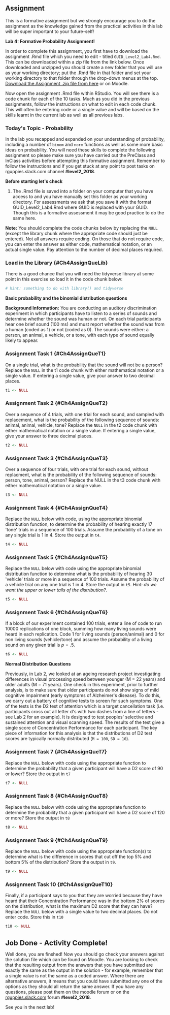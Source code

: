 
## Assignment

This is a formative assignment but we strongly encourage you to do the assignment as the knowledge gained from the practical activities in this lab will be super important to your future-self!

**Lab 4: Formative Probability Assignment!**

In order to complete this assignment, you first have to download the assignment .Rmd file which you need to edit - titled `GUID_Level2_Lab4.Rmd`. This can be downloaded within a zip file from the link below. Once downloaded and unzipped you should create a new folder that you will use as your working directory; put the .Rmd file in that folder and set your working directory to that folder through the drop-down menus at the top. [Download the Assignment .zip file from here](data/04-s01/homework/ch4-assign-file.zip) or on Moodle.

Now open the assignment .Rmd file within RStudio. You will see there is a code chunk for each of the 10 tasks. Much as you did in the previous assignments, follow the instructions on what to edit in each code chunk. This will often be entering code or a single value and will be based on the skills learnt in the current lab as well as all previous labs.

### Today's Topic - Probability

In the lab you recapped and expanded on your understanding of probability, including a number of `binom` and `norm` functions as well as some more basic ideas on probability. You will need these skills to complete the following assignment so please make sure you have carried out the PreClass and InClass activities before attempting this formative assignment. Remember to follow the instructions and if you get stuck at any point to post tasks on rguppies.slack.com channel **#level2_2018**.

**Before starting let's check**

1. The .Rmd file is saved into a folder on your computer that you have access to and you have manually set this folder as your working directory. For assessments we ask that you save it with the format GUID_Level2_Lab4.Rmd where GUID is replaced with your GUID. Though this is a formative assessment it may be good practice to do the same here.

**Note:** You should complete the code chunks below by replacing the `NULL` (except the library chunk where the appropriate code should just be entered). Not all answers require coding. On those that do not require code, you can enter the answer as either code, mathematical notation, or an actual single value. Pay attention to the number of decimal places required.

### Load in the Library {#Ch4AssignQueLib}

There is a good chance that you will need the tidyverse library at some point in this exercise so load it in the code chunk below:


```r
# hint: something to do with library() and tidyverse
```

**Basic probability and the binomial distribution questions**
 
**Background Information:** You are conducting an auditory discrimination experiment in which participants have to listen to a series of sounds and determine whether the sound was human or not. On each trial participants hear one brief sound (100 ms) and must report whether the sound was from a human (coded as 1) or not (coded as 0). The sounds were either: a person, an animal, a vehicle, or a tone, with each type of sound equally likely to appear.

### Assignment Task 1 {#Ch4AssignQueT1}

On a single trial, what is the probability that the sound will not be a person? Replace the `NULL` in the t1 code chunk with either mathematical notation or a single value. If entering a single value, give your answer to two decimal places.


```r
t1 <- NULL
```

### Assignment Task 2 {#Ch4AssignQueT2}

Over a sequence of 4 trials, with one trial for each sound, and sampled with replacement, what is the probability of the following sequence of sounds: animal, animal, vehicle, tone? Replace the `NULL` in the t2 code chunk with either mathematical notation or a single value. If entering a single value, give your answer to three decimal places.


```r
t2 <- NULL
```

### Assignment Task 3 {#Ch4AssignQueT3}

Over a sequence of four trials, with one trial for each sound, without replacment, what is the probability of the following sequence of sounds: person, tone, animal, person? Replace the NULL in the t3 code chunk with either mathematical notation or a single value.


```r
t3 <- NULL
```

### Assignment Task 4 {#Ch4AssignQueT4}

Replace the `NULL` below with code, using the appropriate binomial distribution function, to determine the probability of hearing exactly 17 'tone' trials in a sequence of 100 trials. Assume the probability of a tone on any single trial is 1 in 4. Store the output in `t4`. 


```r
t4 <- NULL
```

### Assignment Task 5 {#Ch4AssignQueT5}

Replace the `NULL` below with code using the appropriate binomial distribution function to determine what is the probability of hearing 30 'vehicle' trials or more in a sequence of 100 trials. Assume the probability of a vehicle trial on any one trial is 1 in 4. Store the output in `t5`. *Hint: do we want the upper or lower tails of the distribution?*.


```r
t5 <- NULL
```

### Assignment Task 6 {#Ch4AssignQueT6}

If a block of our experiment contained 100 trials, enter a line of code to run 10000 replications of one block, summing how many living sounds were heard in each replication. Code 1 for living sounds (person/animal) and 0 for non living sounds (vehicle/tone) and assume the probability of a living sound on any given trial is $p = .5$.


```r
t6 <- NULL
```

**Normal Distribution Questions**

Previously, in Lab 2, we looked at an ageing research project investigating differences in visual processing speed between younger (M = 22 years) and older adults (M = 71 years). One check in this experiment, prior to further analysis, is to make sure that older participants do not show signs of mild cognitive impairment (early symptoms of Alzheimer's disease). To do this, we carry out a battery of cognitive tests to screen for such symptoms. One of the tests is the D2 test of attention which is a target cancellation task (i.e. participants cross out all letter d's with two dashes from a line of letters - see Lab 2 for an example). It is designed to test peoples' selective and sustained attention and visual scanning speed. The results of the test give a single score of Concentration Performance for each participant. The key piece of information for this analysis is that the distributions of D2 test scores are typically normally distributed (`M = 100`, `SD = 10`).  

### Assignment Task 7 {#Ch4AssignQueT7}

Replace the `NULL` below with code using the appropriate function to determine the probability that a given participant will have a D2 score of 90 or lower? Store the output in `t7`


```r
t7 <- NULL
```

### Assignment Task 8 {#Ch4AssignQueT8}

Replace the `NULL` below with code using the appropriate function to determine the probability that a given participant will have a D2 score of 120 or more? Store the output in `t8`


```r
t8 <- NULL
```

### Assignment Task 9 {#Ch4AssignQueT9}

Replace the `NULL` below with code using the appropriate function(s) to determine what is the difference in scores that cut off the top 5% and bottom 5% of the distribution? Store the output in `t9`.


```r
t9 <- NULL
```

### Assignment Task 10 {#Ch4AssignQueT10}

Finally, if a participant says to you that they are worried because they have heard that their Concentration Performance was in the bottom 2% of scores on the distribution, what is the maximum D2 score that they can have? Replace the `NULL` below with a single value to two decimal places. Do not enter code. Store this in `t10`


```r
t10 <- NULL
```
<br>
<span style="font-size: 22px; font-weight: bold; color: var(--blue);">Job Done - Activity Complete!</span>

Well done, you are finshed! Now you should go check your answers against the solution file which can be found on Moodle. You are looking to check that the resulting output from the answers that you have submitted are exactly the same as the output in the solution - for example, remember that a single value is not the same as a coded answer. Where there are alternative answers, it means that you could have submitted any one of the options as they should all return the same answer. If you have any questions, please post them on the moodle forum or on the <a href = "https://rguppies.slack.com" target = "_blank">rguppies.slack.com</a> forum **#level2_2018**.

See you in the next lab!
